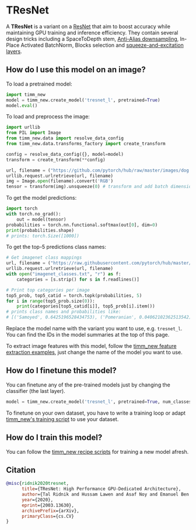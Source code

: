 # TResNet

A **TResNet** is a variant on a [ResNet](https://paperswithcode.com/method/resnet) that aim to boost accuracy while maintaining GPU training and inference efficiency.  They contain several design tricks including a SpaceToDepth stem, [Anti-Alias downsampling](https://paperswithcode.com/method/anti-alias-downsampling), In-Place Activated BatchNorm, Blocks selection and [squeeze-and-excitation layers](https://paperswithcode.com/method/squeeze-and-excitation-block).

## How do I use this model on an image?
To load a pretrained model:

```python
import timm_new
model = timm_new.create_model('tresnet_l', pretrained=True)
model.eval()
```

To load and preprocess the image:
```python
import urllib
from PIL import Image
from timm_new.data import resolve_data_config
from timm_new.data.transforms_factory import create_transform

config = resolve_data_config({}, model=model)
transform = create_transform(**config)

url, filename = ("https://github.com/pytorch/hub/raw/master/images/dog.jpg", "dog.jpg")
urllib.request.urlretrieve(url, filename)
img = Image.open(filename).convert('RGB')
tensor = transform(img).unsqueeze(0) # transform and add batch dimension
```

To get the model predictions:
```python
import torch
with torch.no_grad():
    out = model(tensor)
probabilities = torch.nn.functional.softmax(out[0], dim=0)
print(probabilities.shape)
# prints: torch.Size([1000])
```

To get the top-5 predictions class names:
```python
# Get imagenet class mappings
url, filename = ("https://raw.githubusercontent.com/pytorch/hub/master/imagenet_classes.txt", "imagenet_classes.txt")
urllib.request.urlretrieve(url, filename)
with open("imagenet_classes.txt", "r") as f:
    categories = [s.strip() for s in f.readlines()]

# Print top categories per image
top5_prob, top5_catid = torch.topk(probabilities, 5)
for i in range(top5_prob.size(0)):
    print(categories[top5_catid[i]], top5_prob[i].item())
# prints class names and probabilities like:
# [('Samoyed', 0.6425196528434753), ('Pomeranian', 0.04062102362513542), ('keeshond', 0.03186424449086189), ('white wolf', 0.01739676296710968), ('Eskimo dog', 0.011717947199940681)]
```

Replace the model name with the variant you want to use, e.g. `tresnet_l`. You can find the IDs in the model summaries at the top of this page.

To extract image features with this model, follow the [timm_new feature extraction examples](https://rwightman.github.io/pytorch-image-models/feature_extraction/), just change the name of the model you want to use.

## How do I finetune this model?
You can finetune any of the pre-trained models just by changing the classifier (the last layer).
```python
model = timm_new.create_model('tresnet_l', pretrained=True, num_classes=NUM_FINETUNE_CLASSES)
```
To finetune on your own dataset, you have to write a training loop or adapt [timm_new's training
script](https://github.com/rwightman/pytorch-image-models/blob/master/train.py) to use your dataset.

## How do I train this model?

You can follow the [timm_new recipe scripts](https://rwightman.github.io/pytorch-image-models/scripts/) for training a new model afresh.

## Citation

```BibTeX
@misc{ridnik2020tresnet,
      title={TResNet: High Performance GPU-Dedicated Architecture},
      author={Tal Ridnik and Hussam Lawen and Asaf Noy and Emanuel Ben Baruch and Gilad Sharir and Itamar Friedman},
      year={2020},
      eprint={2003.13630},
      archivePrefix={arXiv},
      primaryClass={cs.CV}
}
```

<!--
Type: model-index
Collections:
- Name: TResNet
  Paper:
    Title: 'TResNet: High Performance GPU-Dedicated Architecture'
    URL: https://paperswithcode.com/paper/tresnet-high-performance-gpu-dedicated
Models:
- Name: tresnet_l
  In Collection: TResNet
  Metadata:
    FLOPs: 10873416792
    Parameters: 53456696
    File Size: 224440219
    Architecture:
    - 1x1 Convolution
    - Anti-Alias Downsampling
    - Convolution
    - Global Average Pooling
    - InPlace-ABN
    - Leaky ReLU
    - ReLU
    - Residual Connection
    - Squeeze-and-Excitation Block
    Tasks:
    - Image Classification
    Training Techniques:
    - AutoAugment
    - Cutout
    - Label Smoothing
    - SGD with Momentum
    - Weight Decay
    Training Data:
    - ImageNet
    Training Resources: 8x NVIDIA 100 GPUs
    ID: tresnet_l
    LR: 0.01
    Epochs: 300
    Crop Pct: '0.875'
    Momentum: 0.9
    Image Size: '224'
    Weight Decay: 0.0001
    Interpolation: bilinear
  Code: https://github.com/rwightman/pytorch-image-models/blob/9a25fdf3ad0414b4d66da443fe60ae0aa14edc84/timm_new/models/tresnet.py#L267
  Weights: https://github.com/rwightman/pytorch-image-models/releases/download/v0.1-tresnet/tresnet_l_81_5-235b486c.pth
  Results:
  - Task: Image Classification
    Dataset: ImageNet
    Metrics:
      Top 1 Accuracy: 81.49%
      Top 5 Accuracy: 95.62%
- Name: tresnet_l_448
  In Collection: TResNet
  Metadata:
    FLOPs: 43488238584
    Parameters: 53456696
    File Size: 224440219
    Architecture:
    - 1x1 Convolution
    - Anti-Alias Downsampling
    - Convolution
    - Global Average Pooling
    - InPlace-ABN
    - Leaky ReLU
    - ReLU
    - Residual Connection
    - Squeeze-and-Excitation Block
    Tasks:
    - Image Classification
    Training Techniques:
    - AutoAugment
    - Cutout
    - Label Smoothing
    - SGD with Momentum
    - Weight Decay
    Training Data:
    - ImageNet
    Training Resources: 8x NVIDIA 100 GPUs
    ID: tresnet_l_448
    LR: 0.01
    Epochs: 300
    Crop Pct: '0.875'
    Momentum: 0.9
    Image Size: '448'
    Weight Decay: 0.0001
    Interpolation: bilinear
  Code: https://github.com/rwightman/pytorch-image-models/blob/9a25fdf3ad0414b4d66da443fe60ae0aa14edc84/timm_new/models/tresnet.py#L285
  Weights: https://github.com/rwightman/pytorch-image-models/releases/download/v0.1-tresnet/tresnet_l_448-940d0cd1.pth
  Results:
  - Task: Image Classification
    Dataset: ImageNet
    Metrics:
      Top 1 Accuracy: 82.26%
      Top 5 Accuracy: 95.98%
- Name: tresnet_m
  In Collection: TResNet
  Metadata:
    FLOPs: 5733048064
    Parameters: 41282200
    File Size: 125861314
    Architecture:
    - 1x1 Convolution
    - Anti-Alias Downsampling
    - Convolution
    - Global Average Pooling
    - InPlace-ABN
    - Leaky ReLU
    - ReLU
    - Residual Connection
    - Squeeze-and-Excitation Block
    Tasks:
    - Image Classification
    Training Techniques:
    - AutoAugment
    - Cutout
    - Label Smoothing
    - SGD with Momentum
    - Weight Decay
    Training Data:
    - ImageNet
    Training Resources: 8x NVIDIA 100 GPUs
    Training Time: < 24 hours
    ID: tresnet_m
    LR: 0.01
    Epochs: 300
    Crop Pct: '0.875'
    Momentum: 0.9
    Image Size: '224'
    Weight Decay: 0.0001
    Interpolation: bilinear
  Code: https://github.com/rwightman/pytorch-image-models/blob/9a25fdf3ad0414b4d66da443fe60ae0aa14edc84/timm_new/models/tresnet.py#L261
  Weights: https://github.com/rwightman/pytorch-image-models/releases/download/v0.1-tresnet/tresnet_m_80_8-dbc13962.pth
  Results:
  - Task: Image Classification
    Dataset: ImageNet
    Metrics:
      Top 1 Accuracy: 80.8%
      Top 5 Accuracy: 94.86%
- Name: tresnet_m_448
  In Collection: TResNet
  Metadata:
    FLOPs: 22929743104
    Parameters: 29278464
    File Size: 125861314
    Architecture:
    - 1x1 Convolution
    - Anti-Alias Downsampling
    - Convolution
    - Global Average Pooling
    - InPlace-ABN
    - Leaky ReLU
    - ReLU
    - Residual Connection
    - Squeeze-and-Excitation Block
    Tasks:
    - Image Classification
    Training Techniques:
    - AutoAugment
    - Cutout
    - Label Smoothing
    - SGD with Momentum
    - Weight Decay
    Training Data:
    - ImageNet
    Training Resources: 8x NVIDIA 100 GPUs
    ID: tresnet_m_448
    LR: 0.01
    Epochs: 300
    Crop Pct: '0.875'
    Momentum: 0.9
    Image Size: '448'
    Weight Decay: 0.0001
    Interpolation: bilinear
  Code: https://github.com/rwightman/pytorch-image-models/blob/9a25fdf3ad0414b4d66da443fe60ae0aa14edc84/timm_new/models/tresnet.py#L279
  Weights: https://github.com/rwightman/pytorch-image-models/releases/download/v0.1-tresnet/tresnet_m_448-bc359d10.pth
  Results:
  - Task: Image Classification
    Dataset: ImageNet
    Metrics:
      Top 1 Accuracy: 81.72%
      Top 5 Accuracy: 95.57%
- Name: tresnet_xl
  In Collection: TResNet
  Metadata:
    FLOPs: 15162534034
    Parameters: 75646610
    File Size: 314378965
    Architecture:
    - 1x1 Convolution
    - Anti-Alias Downsampling
    - Convolution
    - Global Average Pooling
    - InPlace-ABN
    - Leaky ReLU
    - ReLU
    - Residual Connection
    - Squeeze-and-Excitation Block
    Tasks:
    - Image Classification
    Training Techniques:
    - AutoAugment
    - Cutout
    - Label Smoothing
    - SGD with Momentum
    - Weight Decay
    Training Data:
    - ImageNet
    Training Resources: 8x NVIDIA 100 GPUs
    ID: tresnet_xl
    LR: 0.01
    Epochs: 300
    Crop Pct: '0.875'
    Momentum: 0.9
    Image Size: '224'
    Weight Decay: 0.0001
    Interpolation: bilinear
  Code: https://github.com/rwightman/pytorch-image-models/blob/9a25fdf3ad0414b4d66da443fe60ae0aa14edc84/timm_new/models/tresnet.py#L273
  Weights: https://github.com/rwightman/pytorch-image-models/releases/download/v0.1-tresnet/tresnet_xl_82_0-a2d51b00.pth
  Results:
  - Task: Image Classification
    Dataset: ImageNet
    Metrics:
      Top 1 Accuracy: 82.05%
      Top 5 Accuracy: 95.93%
- Name: tresnet_xl_448
  In Collection: TResNet
  Metadata:
    FLOPs: 60641712730
    Parameters: 75646610
    File Size: 224440219
    Architecture:
    - 1x1 Convolution
    - Anti-Alias Downsampling
    - Convolution
    - Global Average Pooling
    - InPlace-ABN
    - Leaky ReLU
    - ReLU
    - Residual Connection
    - Squeeze-and-Excitation Block
    Tasks:
    - Image Classification
    Training Techniques:
    - AutoAugment
    - Cutout
    - Label Smoothing
    - SGD with Momentum
    - Weight Decay
    Training Data:
    - ImageNet
    Training Resources: 8x NVIDIA 100 GPUs
    ID: tresnet_xl_448
    LR: 0.01
    Epochs: 300
    Crop Pct: '0.875'
    Momentum: 0.9
    Image Size: '448'
    Weight Decay: 0.0001
    Interpolation: bilinear
  Code: https://github.com/rwightman/pytorch-image-models/blob/9a25fdf3ad0414b4d66da443fe60ae0aa14edc84/timm_new/models/tresnet.py#L291
  Weights: https://github.com/rwightman/pytorch-image-models/releases/download/v0.1-tresnet/tresnet_l_448-940d0cd1.pth
  Results:
  - Task: Image Classification
    Dataset: ImageNet
    Metrics:
      Top 1 Accuracy: 83.06%
      Top 5 Accuracy: 96.19%
-->

